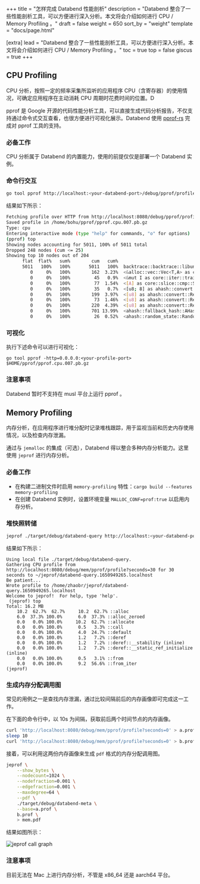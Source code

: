 +++
title = "怎样完成 Databend 性能剖析"
description = "Databend 整合了一些性能剖析工具，可以方便进行深入分析。本文将会介绍如何进行 CPU / Memory Profiling 。"
draft = false
weight = 650
sort_by = "weight"
template = "docs/page.html"

[extra]
lead = "Databend 整合了一些性能剖析工具，可以方便进行深入分析。本文将会介绍如何进行 CPU / Memory Profiling 。"
toc = true
top = false
giscus = true
+++

## CPU Profiling

CPU 分析，按照一定的频率采集所监听的应用程序 CPU（含寄存器）的使用情况，可确定应用程序在主动消耗 CPU 周期时花费时间的位置。D

pprof 是 Google 开源的代码性能分析工具，可以直接生成代码分析报告，不仅支持通过命令式交互查看，也很方便进行可视化展示。Databend 使用 [pprof-rs](https://crates.io/crates/pprof) 完成对 pprof 工具的支持。

### 必备工作

CPU 分析属于 Databend 的内置能力，使用的前提仅仅是部署一个 Databend 实例。

### 命令行交互

```bash
go tool pprof http://localhost:<your-databend-port>/debug/pprof/profile?seconds=20
```

结果如下所示：

```bash
Fetching profile over HTTP from http://localhost:8080/debug/pprof/profile?seconds=20
Saved profile in /home/bohu/pprof/pprof.cpu.007.pb.gz
Type: cpu
Entering interactive mode (type "help" for commands, "o" for options)
(pprof) top
Showing nodes accounting for 5011, 100% of 5011 total
Dropped 248 nodes (cum <= 25)
Showing top 10 nodes out of 204
      flat  flat%   sum%        cum   cum%
      5011   100%   100%       5011   100%  backtrace::backtrace::libunwind::trace
         0     0%   100%        162  3.23%  <&alloc::vec::Vec<T,A> as core::iter::traits::collect::IntoIterator>::into_iter
         0     0%   100%         45   0.9%  <&mut I as core::iter::traits::iterator::Iterator>::next
         0     0%   100%         77  1.54%  <[A] as core::slice::cmp::SlicePartialEq<B>>::equal
         0     0%   100%         35   0.7%  <[u8; 8] as ahash::convert::Convert<u64>>::convert
         0     0%   100%        199  3.97%  <[u8] as ahash::convert::ReadFromSlice>::read_last_u64
         0     0%   100%         73  1.46%  <[u8] as ahash::convert::ReadFromSlice>::read_last_u64::as_array
         0     0%   100%        220  4.39%  <[u8] as ahash::convert::ReadFromSlice>::read_u64
         0     0%   100%        701 13.99%  <ahash::fallback_hash::AHasher as core::hash::Hasher>::write
         0     0%   100%         26  0.52%  <ahash::random_state::RandomState as core::hash::BuildHasher>::build_hash
```

### 可视化

执行下述命令可以进行可视化：

```
go tool pprof -http=0.0.0.0:<your-profile-port> $HOME/pprof/pprof.cpu.007.pb.gz
```

### 注意事项

Databend 暂时不支持在 musl 平台上运行 pprof 。

## Memory Profiling

内存分析，在应用程序进行堆分配时记录堆栈跟踪，用于监视当前和历史内存使用情况，以及检查内存泄漏。

通过与 `jemalloc` 的集成（可选），Databend 得以整合多种内存分析能力。这里使用 `jeprof` 进行内存分析。

### 必备工作

- 在构建二进制文件时启用 `memory-profiling` 特性：`cargo build --features memory-profiling`
- 在创建 Databend 实例时，设置环境变量 `MALLOC_CONF=prof:true` 以启用内存分析。 

### 堆快照转储

```bash
jeprof ./target/debug/databend-query http://localhost:<your-databend-port>/debug/mem
```

结果如下所示：

```
Using local file ./target/debug/databend-query.
Gathering CPU profile from http://localhost:8080/debug/mem/pprof/profile?seconds=30 for 30 seconds to ~/jeprof/databend-query.1650949265.localhost
Be patient...
Wrote profile to /home/zhaobr/jeprof/databend-query.1650949265.localhost
Welcome to jeprof!  For help, type 'help'.
 (jeprof) top
Total: 16.2 MB
    10.2  62.7%  62.7%     10.2  62.7% ::alloc
    6.0  37.3% 100.0%      6.0  37.3% ::alloc_zeroed
    0.0   0.0% 100.0%     10.2  62.7% ::allocate
    0.0   0.0% 100.0%      0.5   3.3% ::call
    0.0   0.0% 100.0%      4.0  24.7% ::default
    0.0   0.0% 100.0%      1.2   7.2% ::deref
    0.0   0.0% 100.0%      1.2   7.2% ::deref::__stability (inline)
    0.0   0.0% 100.0%      1.2   7.2% ::deref::__static_ref_initialize (inline)
    0.0   0.0% 100.0%      0.5   3.1% ::from
    0.0   0.0% 100.0%      9.2  56.6% ::from_iter
(jeprof)
```

### 生成内存分配调用图

常见的用例之一是查找内存泄漏，通过比较间隔前后的内存画像即可完成这一工作。

在下面的命令行中，以 10s 为间隔，获取前后两个时间节点的内存画像。

```bash
curl 'http://localhost:8080/debug/mem/pprof/profile?seconds=0' > a.prof
sleep 10
curl 'http://localhost:8080/debug/mem/pprof/profile?seconds=0' > b.prof
```

接着，可以利用这两份内存画像来生成 `pdf` 格式的内存分配调用图。

```bash
jeprof \
    --show_bytes \
    --nodecount=1024 \
    --nodefraction=0.001 \
    --edgefraction=0.001 \
    --maxdegree=64 \
    --pdf \
    ./target/debug/databend-meta \
    --base=a.prof \
    b.prof \
    > mem.pdf
```

结果如图所示：

![jeprof call graph](https://user-images.githubusercontent.com/44069/174307263-a2c9bbe6-e417-48b7-bf4d-cbbbaad03a6e.png)

### 注意事项

目前无法在 Mac 上进行内存分析，不管是 x86_64 还是 aarch64 平台。
